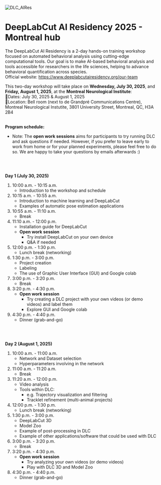 ![DLC_AIRes](https://github.com/user-attachments/assets/222a0b4b-6b7a-4204-a519-526680043124)

# DeepLabCut AI Residency 2025 - Montreal hub
The DeepLabCut AI Residency is a 2-day hands-on training workshop focused on automated behavioral analysis using cutting-edge computational tools. Our goal is to make AI-based behavioral analysis and tools accessible for researchers in the life sciences, helping to advance behavioral quantification across species.<br />
Official website: https://www.deeplabcutairesidency.org/our-team 
<br />

This two-day workshop will take place on **Wednesday, July 30, 2025**, and **Friday, August 1, 2025**, at the **Montreal Neurological Institute**:<br />
📅Dates: July 30, 2025 & August 1, 2025<br />
📍Location: Bell room (next to de Grandpré Communications Centre), Montreal Neurological Instutite, 3801 University Street, Montreal, QC, H3A 2B4
<br />
<br />

**Program schedule:** <br />
* Note: The **open work sessions** aims for participants to try running DLC and ask questions if needed. However, if you prefer to leave early to work from home or for your planned experiments, please feel free to do so. We are happy to take your questions by emails afterwards :) <br />
<br />
<br />

**Day 1 (July 30, 2025)** <br />
1. 10:00 a.m. - 10:15 a.m.<br />
    - Introduction to the workshop and schedule<br />
2. 10:15 a.m. - 10:55 a.m. <br />
    - Introduction to machine learning and DeepLabCut <br />
    - Examples of automatic pose estimation applications <br />
3. 10:55 a.m. - 11:10 a.m. <br />
    - Break <br />
4. 11:10 a.m. - 12:00 p.m. <br />
    - Installation guide for DeepLabCut <br />
    - **Open work session** <br />
      - Try install DeepLabCut on your own device<br />
      - Q&A if needed<br />
5. 12:00 p.m. - 1:30 p.m. <br />
    - Lunch break (networking) <br />
6. 1:30 p.m. - 3:00 p.m. <br />
    - Project creation <br />
    - Labeling <br />
    - The use of Graphic User Interface (GUI) and Google colab <br />
7. 3:00 p.m. - 3:20 p.m. <br />
    - Break <br />
8. 3:20 p.m. - 4:30 p.m. <br />
    - **Open work session** <br />
      - Try creating a DLC project with your own videos (or demo videos) and label them <br />
      - Explore GUI and Google colab <br />
9. 4:30 p.m. - 4:40 p.m. <br />
    - Dinner (grab-and-go) <br />
<br />
<br />

**Day 2 (August 1, 2025)** <br />
1. 10:00 a.m. - 11:00 a.m.<br />
    - Network and Dataset selection <br />
    - Hyperparameters involving in the network <br />
3. 11:00 a.m. - 11:20 a.m. <br />
    - Break <br />
4. 11:20 a.m. - 12:00 p.m. <br />
    - Video analysis <br />
    - Tools within DLC: <br />
      - e.g. Trajectory visualization and filtering <br />
      - Tracklet refinement (multi-animal projects) <br />
5. 12:00 p.m. - 1:30 p.m. <br />
    - Lunch break (networking) <br />
6. 1:30 p.m. - 3:00 p.m. <br />
    - DeepLabCut 3D <br />
    - Model Zoo <br />
    - Example of post-processing in DLC <br />
    - Example of other applications/software that could be used with DLC <br />
7. 3:00 p.m. - 3:20 p.m. <br />
    - Break <br />
8. 3:20 p.m. - 4:30 p.m. <br />
    - **Open work session** <br />
      - Try analyzing your own videos (or demo videos) <br />
      - Play with DLC 3D and Model Zoo <br />
9. 4:30 p.m. - 4:40 p.m. <br />
    - Dinner (grab-and-go) <br />

